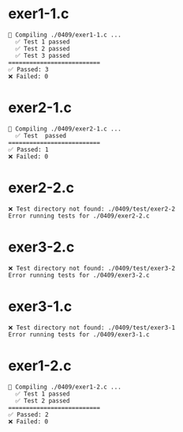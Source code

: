 # exer1-1.c
```
🔧 Compiling ./0409/exer1-1.c ...
  ✅ Test 1 passed
  ✅ Test 2 passed
  ✅ Test 3 passed
==========================
✅ Passed: 3
❌ Failed: 0
```

# exer2-1.c
```
🔧 Compiling ./0409/exer2-1.c ...
  ✅ Test  passed
==========================
✅ Passed: 1
❌ Failed: 0
```

# exer2-2.c
```
❌ Test directory not found: ./0409/test/exer2-2
Error running tests for ./0409/exer2-2.c
```

# exer3-2.c
```
❌ Test directory not found: ./0409/test/exer3-2
Error running tests for ./0409/exer3-2.c
```

# exer3-1.c
```
❌ Test directory not found: ./0409/test/exer3-1
Error running tests for ./0409/exer3-1.c
```

# exer1-2.c
```
🔧 Compiling ./0409/exer1-2.c ...
  ✅ Test 1 passed
  ✅ Test 2 passed
==========================
✅ Passed: 2
❌ Failed: 0
```

